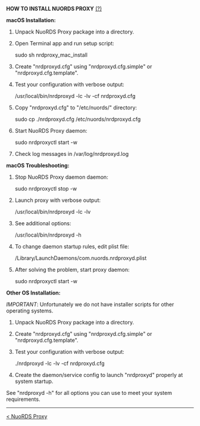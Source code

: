**HOW TO INSTALL NUORDS PROXY**  [(?)](../README.md)

**macOS Installation:**

1. Unpack NuoRDS Proxy package into a directory.

2. Open Terminal app and run setup script: 

   sudo sh nrdproxy_mac_install

3. Create "nrdproxyd.cfg" using "nrdproxyd.cfg.simple" or "nrdproxyd.cfg.template".

4. Test your configuration with verbose output:

   /usr/local/bin/nrdproxyd -lc -lv -cf nrdproxyd.cfg 

5. Copy "nrdproxyd.cfg" to "/etc/nuords/" directory:

   sudo cp ./nrdproxyd.cfg /etc/nuords/nrdproxyd.cfg

6. Start NuoRDS Proxy daemon: 

   sudo nrdproxyctl start -w

7. Check log messages in /var/log/nrdproxyd.log


**macOS Troubleshooting:**

1. Stop NuoRDS Proxy daemon daemon:

   sudo nrdproxyctl stop -w 

2. Launch proxy with verbose output: 
  
   /usr/local/bin/nrdproxyd -lc -lv
  
3. See additional options: 

   /usr/local/bin/nrdproxyd -h

4. To change daemon startup rules, edit plist file: 

   /Library/LaunchDaemons/com.nuords.nrdproxyd.plist
  
5. After solving the problem, start proxy daemon:

   sudo nrdproxyctl start -w 

**Other OS Installation:**

*IMPORTANT*: Unfortunately we do not have installer scripts for other operating systems.

1. Unpack NuoRDS Proxy package into a directory.

4. Create "nrdproxyd.cfg" using "nrdproxyd.cfg.simple" or "nrdproxyd.cfg.template".

5. Test your configuration with verbose output:

   ./nrdproxyd -lc -lv -cf nrdproxyd.cfg 
   
6. Create the daemon/service config to launch "nrdproxyd" properly at system startup. 

See "nrdproxyd -h" for all options you can use to meet your system requirements.

------------------------------
[< NuoRDS Proxy](../README.md) 
